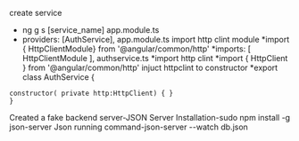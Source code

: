 create service
   * ng g s [service_name]
app.module.ts
   * providers: [AuthService],
app.module.ts
    import http clint module
    *import { HttpClientModule} from '@angular/common/http'
    *imports: [
        HttpClientModule
    ],
authservice.ts
    *import http clint
    *import { HttpClient } from '@angular/common/http'
    injuct httpclint to constructor
    *export class AuthService {

    constructor( private http:HttpClient) { }
    }
Created a fake backend server-JSON Server
Installation-sudo npm install -g json-server
Json running command-json-server --watch db.json
